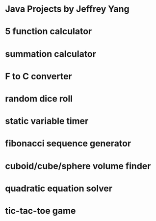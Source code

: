 # Java Projects by Jeffrey Yang
# 
# 5 function calculator
# summation calculator
# F to C converter
# random dice roll
# static variable timer
# fibonacci sequence generator
# cuboid/cube/sphere volume finder
# quadratic equation solver
# tic-tac-toe game
